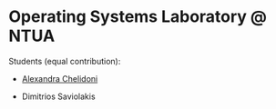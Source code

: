 # Operating Systems Laboratory @ NTUA


Students (equal contribution):

- [Alexandra Chelidoni](https://github.com/alexomegas)

- Dimitrios Saviolakis

